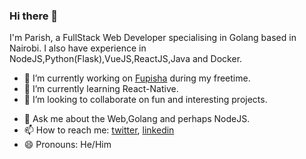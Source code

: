 ### Hi there 👋 
I'm Parish, a FullStack Web Developer specialising in Golang based in Nairobi. I also have experience in NodeJS,Python(Flask),VueJS,ReactJS,Java and Docker.
- 🔭 I’m currently working on [Fupisha](https://github.com/nairobi-gophers/fupisha) during my freetime.
- 🌱 I’m currently learning React-Native.
- 👯 I’m looking to collaborate on fun and interesting projects.
<!-- - 🤔 I’m looking for work (remote). -->
- 💬 Ask me about the Web,Golang and perhaps NodeJS.
- 📫 How to reach me: [twitter](https://twitter.com/_mr_Parish), [linkedin](https://www.linkedin.com/in/evansonmwangi/)
- 😄 Pronouns: He/Him

<!--
**basebandit/basebandit** is a ✨ _special_ ✨ repository because its `README.md` (this file) appears on your GitHub profile.

Here are some ideas to get you started:

- 🔭 I’m currently working on ...
- 🌱 I’m currently learning ...
- 👯 I’m looking to collaborate on ...
- 🤔 I’m looking for help with ...
- 💬 Ask me about ...
- 📫 How to reach me: ...
- 😄 Pronouns: ...
- ⚡ Fun fact: ...
-->
